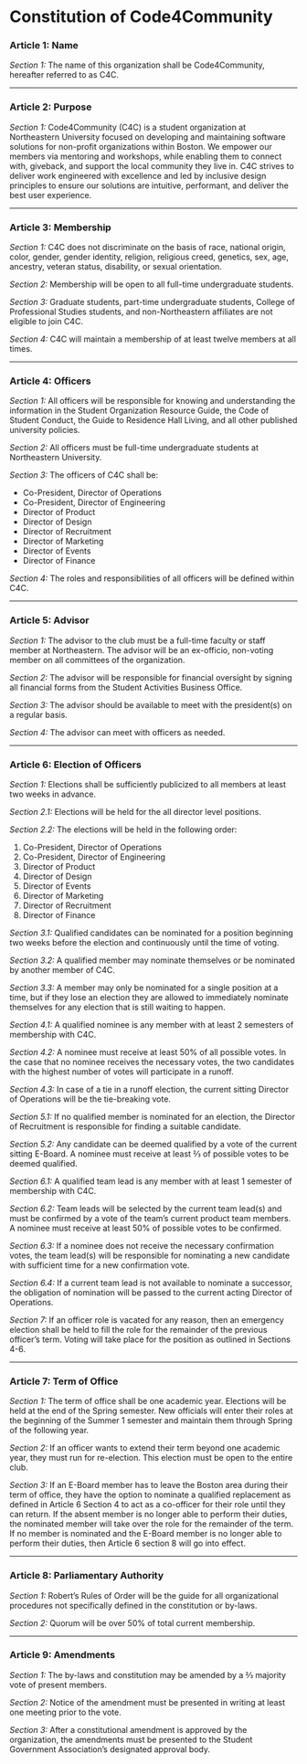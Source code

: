 # Constitution of Code4Community

### Article 1: Name

*Section 1:* The name of this organization shall be Code4Community, hereafter referred to as C4C.

---

### Article 2: Purpose

*Section 1:* Code4Community (C4C) is a student organization at Northeastern University focused on developing and maintaining software solutions for non-profit organizations within Boston. We empower our members via mentoring and workshops, while enabling them to connect with, giveback, and support the local community they live in. C4C strives to deliver work engineered with excellence and led by inclusive design principles to ensure our solutions are intuitive, performant, and deliver the best user experience.

---

### Article 3: Membership

*Section 1:* C4C does not discriminate on the basis of race, national origin, color, gender, gender identity, religion, religious creed, genetics, sex, age, ancestry, veteran status, disability, or sexual orientation.

*Section 2:* Membership will be open to all full-time undergraduate students.

*Section 3:* Graduate students, part-time undergraduate students, College of Professional Studies students, and non-Northeastern affiliates are not eligible to join C4C.

*Section 4:* C4C will maintain a membership of at least twelve members at all times.

---

### Article 4: Officers

*Section 1:* All officers will be responsible for knowing and understanding the information in the Student Organization Resource Guide, the Code of Student Conduct, the Guide to Residence Hall Living, and all other published university policies.

*Section 2:* All officers must be full-time undergraduate students at Northeastern University.

*Section 3:* The officers of C4C shall be:

- Co-President, Director of Operations
- Co-President, Director of Engineering
- Director of Product
- Director of Design
- Director of Recruitment
- Director of Marketing
- Director of Events
- Director of Finance

*Section 4:* The roles and responsibilities of all officers will be defined within C4C.

---

### Article 5: Advisor

*Section 1:* The advisor to the club must be a full-time faculty or staff member at Northeastern.  The advisor will be an ex-officio, non-voting member on all committees of the organization.

*Section 2:* The advisor will be responsible for financial oversight by signing all financial forms from the Student Activities Business Office.

*Section 3:* The advisor should be available to meet with the president(s) on a regular basis.

*Section 4:* The advisor can meet with officers as needed.

---

### Article 6: Election of Officers
		
*Section 1:* Elections shall be sufficiently publicized to all members at least two weeks in advance.  

*Section 2.1:* Elections will be held for the all director level positions.

*Section 2.2:* The elections will be held in the following order: 

1. Co-President, Director of Operations
2. Co-President, Director of Engineering
3. Director of Product
4. Director of Design
5. Director of Events
6. Director of Marketing
7. Director of Recruitment
8. Director of Finance

*Section 3.1:* Qualified candidates can be nominated for a position beginning two weeks before the election and continuously until the time of voting.

*Section 3.2:* A qualified member may nominate themselves or be nominated by another member of C4C.

*Section 3.3:* A member may only be nominated for a single position at a time, but if they lose an election they are allowed to immediately nominate themselves for any election that is still waiting to happen.

*Section 4.1:* A qualified nominee is any member with at least 2 semesters of membership with C4C.

*Section 4.2:* A nominee must receive at least 50% of all possible votes. In the case that no nominee receives the necessary votes, the two candidates with the highest number of votes will participate in a runoff.

*Section 4.3:* In case of a tie in a runoff election, the current sitting Director of Operations will be the tie-breaking vote.

*Section 5.1:* If no qualified member is nominated for an election, the Director of Recruitment is responsible for finding a suitable candidate.

*Section 5.2:* Any candidate can be deemed qualified by a vote of the current sitting E-Board. A nominee must receive at least ⅔ of possible votes to be deemed qualified.

*Section 6.1:* A qualified team lead is any member with at least 1 semester of membership with C4C.

*Section 6.2:* Team leads will be selected by the current team lead(s) and must be confirmed by a vote of the team’s current product team members. A nominee must receive at least 50% of possible votes to be confirmed.

*Section 6.3:* If a nominee does not receive the necessary confirmation votes, the team lead(s) will be responsible for nominating a new candidate with sufficient time for a new confirmation vote.

*Section 6.4:* If a current team lead is not available to nominate a successor, the obligation of nomination will be passed to the current acting Director of Operations.

*Section 7:* If an officer role is vacated for any reason, then an emergency election shall be held to fill the role for the remainder of the previous officer’s term. Voting will take place for the position as outlined in Sections 4-6.

---

### Article 7: Term of Office

*Section 1:* The term of office shall be one academic year. Elections will be held at the end of the Spring semester. New officials will enter their roles at the beginning of the Summer 1 semester and maintain them through Spring of the following year.

*Section 2:* If an officer wants to extend their term beyond one academic year, they must run for re-election. This election must be open to the entire club.

*Section 3:* If an E-Board member has to leave the Boston area during their term of office, they have the option to nominate a qualified replacement as defined in Article 6 Section 4 to act as a co-officer for their role until they can return. If the absent member is no longer able to perform their duties, the nominated member will take over the role for the remainder of the term. If no member is nominated and the E-Board member is no longer able to perform their duties, then Article 6 section 8 will go into effect.

---

### Article 8: Parliamentary Authority

*Section 1:* Robert’s Rules of Order will be the guide for all organizational procedures not specifically defined in the constitution or by-laws. 

*Section 2:* Quorum will be over 50% of total current membership.

---

### Article 9: Amendments

*Section 1:* The by-laws and constitution may be amended by a ⅔ majority vote of present members.

*Section 2:* Notice of the amendment must be presented in writing at least one meeting prior to the vote.

*Section 3:* After a constitutional amendment is approved by the organization, the amendments must be presented to the Student Government Association’s designated approval body.
